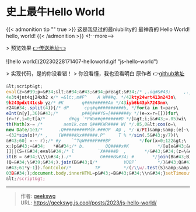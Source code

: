 # 史上最牛Hello World

{{&lt; admonition tip &#34;&#34; true &gt;}}
这是我见过的最niubility的 最神奇的 Hello World!
hello, world!
{{&lt; /admonition &gt;}}
&lt;!--more--&gt;

&gt; 预览效果 [👉传送地址👈](helloworld.html)

![hello world](20230228171407-helloworld.gif &#34;js-hello-world&#34;)

&gt; 实现代码，是的你没看错！
&gt; 你没看懂，我也没看明白 原作者 👉[github地址](https://github.com/aemkei/world/tree/master)

```js
&lt;script&gt;
eval(z=&#39;p=&#34;&lt;&#34;&#43;&#34;pre&gt;&#34;/* ,.oq#&#43;     ,._, */;for(y in n=&#34;zw24l6k\
4e3t4jnt4qj24xh2 x/* =&lt;,m#F^    A W###q. */42kty24wrt413n243n\
9h243pdxt41csb yz/* #K       q##H######Am */43iyb6k43pk7243nm\
r24&#34;.split(4)){/* dP      cpq#q##########b, */for(a in t=pars\
eInt(n[y],36)&#43;/*         p##@###YG=[#######y */(e=x=r=[]))for\
(r=!r,i=0;t[a/*         d#qg `*PWo##q#######D */]&gt;i;i&#43;=.05)wi\
th(Math)x-= /*        aem1k.com Q###KWR#### W[ */.05,0&lt;cos(o=\
new Date/1e3/*      .Q#########Md#.###OP  A@ , */-x/PI)&amp;&amp;(e[~\
~(32*sin(o)*/* ,    (W#####Xx######.P^     T % */sin(.5&#43;y/7))\
&#43;60] =-~ r);/* #y    `^TqW####P###BP           */for(x=0;122&gt;\
x;)p&#43;=&#34;   *#&#34;/* b.        OQ####x#K           */[e[x&#43;&#43;]&#43;e[x&#43;&#43;\
]]||(S=(&#34;eval&#34;/* l         `X#####D  ,       */&#43;&#34;(z=\&#39;&#34;&#43;z.spl\
it(B = &#34;\\\\&#34;)./*           G####B&#34; #       */join(B&#43;B).split\
(Q=&#34;\&#39;&#34;).join(B&#43;Q/*          VQBP`        */)&#43;Q&#43;&#34;)//m1k&#34;)[x/2\
&#43;61*y-1]).fontcolor/*         TP         */(/\\w/.test(S)&amp;&amp;&#34;#\
03B&#34;);document.body.innerHTML=p&#43;=B&#43;&#34;\\n&#34;}setTimeout(z)&#39;)//
&lt;/script&gt;
```

---

> 作者: [geekswg](https://github.com/geekswg)  
> URL: https://geekswg.js.cool/posts/2023/js-hello-world/  

